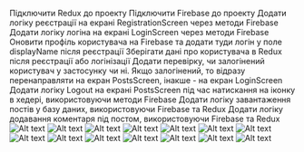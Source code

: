 Підключити Redux до проекту
Підключити Firebase до проекту
Додати логіку реєстрації на екрані RegistrationScreen через методи Firebase
Додати логіку логіна на екрані LoginScreen через методи Firebase
Оновити профіль користувача на Firebase та додати туди логін у поле displayName після реєстрації
Зберігати дані про користувача в Redux після реєстрації або логінізації
Додати перевірку, чи залогінений користувач у застосунку чи ні. Якщо залогінений, то відразу перенаправляти на екран PostsScreen, інакше - на екран LoginScreen
Додати логіку Logout на екрані PostsScreen під час натискання на іконку в хедері, використовуючи методи Firebase
Додати логіку завантаження постів у базу даних, використовуючи Firebase та Redux
Додати логіку додавання коментаря під постом, використовуючи Firebase та Redux
![Alt text](assets/screenshots/photo_5208584330115402646_y.jpg) ![Alt text](assets/screenshots/photo_5208584330115402647_y.jpg) ![Alt text](assets/screenshots/photo_5208584330115402648_y.jpg) ![Alt text](assets/screenshots/photo_5208584330115402649_y.jpg) ![Alt text](assets/screenshots/photo_5208584330115402650_y.jpg) ![Alt text](assets/screenshots/photo_5208584330115402651_y.jpg) ![Alt text](assets/screenshots/photo_5208584330115402652_y.jpg) ![Alt text](assets/screenshots/photo_5208584330115402653_y.jpg) ![Alt text](assets/screenshots/photo_5208584330115402654_y.jpg) ![Alt text](assets/screenshots/photo_5208584330115402655_y.jpg) ![Alt text](assets/screenshots/dt.png) ![Alt text](assets/screenshots/dt2.png) ![Alt text](assets/screenshots/dt3.png) ![Alt text](assets/screenshots/dt4.png)
